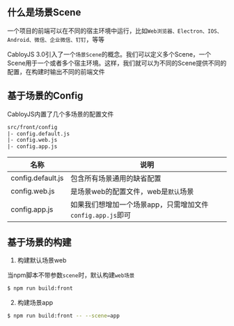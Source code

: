 ## 什么是场景Scene

一个项目的前端可以在不同的宿主环境中运行，比如`Web浏览器、Electron、IOS、Android、微信、企业微信、钉钉`，等等

CabloyJS 3.0引入了一个`场景Scene`的概念。我们可以定义多个Scene，一个Scene用于一个或者多个宿主环境。这样，我们就可以为不同的Scene提供不同的配置，在构建时输出不同的前端文件

## 基于场景的Config

CabloyJS内置了几个多场景的配置文件

``` html
src/front/config
|- config.default.js
|- config.web.js
|- config.app.js
```

|名称|说明|
|--|--|
|config.default.js|包含所有场景通用的缺省配置|
|config.web.js|是场景web的配置文件，web是`默认`场景|
|config.app.js|如果我们想增加一个场景app，只需增加文件`config.app.js`即可|

## 基于场景的构建

1. 构建默认场景web

当npm脚本不带参数`scene`时，默认构建`web场景`

``` bash
$ npm run build:front
```

2. 构建场景app

``` bash
$ npm run build:front -- --scene=app
```
